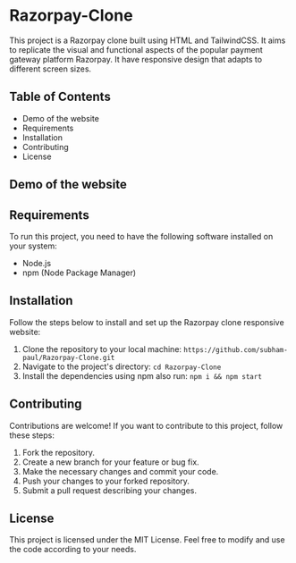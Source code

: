 # Razorpay-Clone

This project is a Razorpay clone built using HTML and TailwindCSS. It aims to replicate the visual and functional aspects of the popular payment gateway platform Razorpay. It have responsive design that adapts to different screen sizes.

## Table of Contents
* Demo of the website
* Requirements
* Installation
* Contributing
* License

## Demo of the website


## Requirements
To run this project, you need to have the following software installed on your system:

* Node.js
* npm (Node Package Manager)


## Installation
Follow the steps below to install and set up the Razorpay clone responsive website:

1. Clone the repository to your local machine:
``` https://github.com/subham-paul/Razorpay-Clone.git ```
2. Navigate to the project's directory:
```cd Razorpay-Clone```
3. Install the dependencies using npm also run:
```npm i && npm start```


## Contributing
Contributions are welcome! If you want to contribute to this project, follow these steps:

1. Fork the repository.
2. Create a new branch for your feature or bug fix.
3. Make the necessary changes and commit your code.
4. Push your changes to your forked repository.
5. Submit a pull request describing your changes.


## License
This project is licensed under the MIT License. Feel free to modify and use the code according to your needs.
